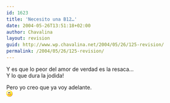 ```yaml
---
id: 1623
title: 'Necesito una B12…'
date: 2004-05-26T13:51:18+02:00
author: Chavalina
layout: revision
guid: http://www.wp.chavalina.net/2004/05/26/125-revision/
permalink: /2004/05/26/125-revision/
---
```

Y es que lo peor del amor de verdad es la resaca…  
Y lo que dura la jodida!

Pero yo creo que ya voy adelante.  
<img src="/imagenes/emoticonos/sonrisa.gif" width="16" height="16" />